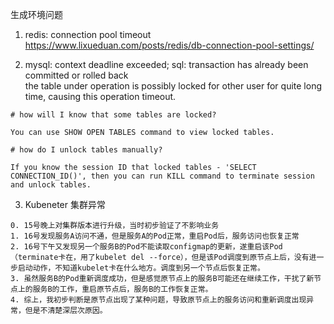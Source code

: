 生成环境问题

1. redis: connection pool timeout  
https://www.lixueduan.com/posts/redis/db-connection-pool-settings/

2. mysql: context deadline exceeded; sql: transaction has already been committed or rolled back  
the table under operation is possibly locked for other user for quite long time, causing this operation timeout.
```
# how will I know that some tables are locked?

You can use SHOW OPEN TABLES command to view locked tables.

# how do I unlock tables manually?

If you know the session ID that locked tables - 'SELECT CONNECTION_ID()', then you can run KILL command to terminate session and unlock tables.
```

3. Kubeneter 集群异常
```
0. 15号晚上对集群版本进行升级，当时初步验证了不影响业务
1. 16号发现服务A访问不通，但是服务A的Pod正常，重启Pod后，服务访问也恢复正常
2. 16号下午又发现另一个服务B的Pod不能读取configmap的更新，遂重启该Pod（terminate卡在，用了kubelet del --force），但是该Pod调度到原节点上后，没有进一步启动动作，不知道kubelet卡在什么地方。调度到另一个节点后恢复正常。
3. 虽然服务B的Pod重新调度成功，但是感觉原节点上的服务B可能还在继续工作，干扰了新节点上的服务B的工作，重启原节点后，服务B的工作恢复正常。
4. 综上，我初步判断是原节点出现了某种问题，导致原节点上的服务访问和重新调度出现异常，但是不清楚深层次原因。
```
